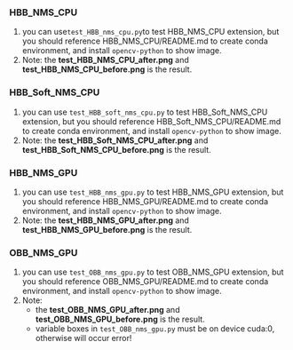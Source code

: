 ### HBB_NMS_CPU  
1. you can use`test_HBB_nms_cpu.py`to test HBB_NMS_CPU extension, but you should reference HBB_NMS_CPU/README.md to create conda environment, and install `opencv-python` to show image.  
2. Note: the **test_HBB_NMS_CPU_after.png** and **test_HBB_NMS_CPU_before.png** is the result.  
### HBB_Soft_NMS_CPU  
1. you can use `test_HBB_soft_nms_cpu.py` to test HBB_Soft_NMS_CPU extension, but you should reference HBB_Soft_NMS_CPU/README.md to create conda environment, and install `opencv-python` to show image.  
2. Note: the **test_HBB_Soft_NMS_CPU_after.png** and **test_HBB_Soft_NMS_CPU_before.png** is the result.  
### HBB_NMS_GPU
1. you can use `test_HBB_nms_gpu.py` to test HBB_NMS_GPU extension, but you should reference HBB_NMS_GPU/README.md to create conda environment, and install `opencv-python` to show image.
2. Note: the **test_HBB_NMS_GPU_after.png** and **test_HBB_NMS_GPU_before.png** is the result.
### OBB_NMS_GPU
1. you can use `test_OBB_nms_gpu.py` to test OBB_NMS_GPU extension, but you should reference OBB_NMS_GPU/README.md to create conda environment, and install `opencv-python` to show image.
2. Note:  
   - the **test_OBB_NMS_GPU_after.png** and **test_OBB_NMS_GPU_before.png** is the result.  
   - variable boxes in `test_OBB_nms_gpu.py` must be on device cuda:0, otherwise will occur error!
